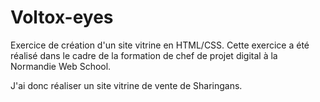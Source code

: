 # Voltox-eyes

Exercice de création d'un site vitrine en HTML/CSS. Cette exercice a été réalisé dans le cadre de la formation de chef de projet digital à la Normandie Web School.


J'ai donc réaliser un site vitrine de vente de Sharingans.

